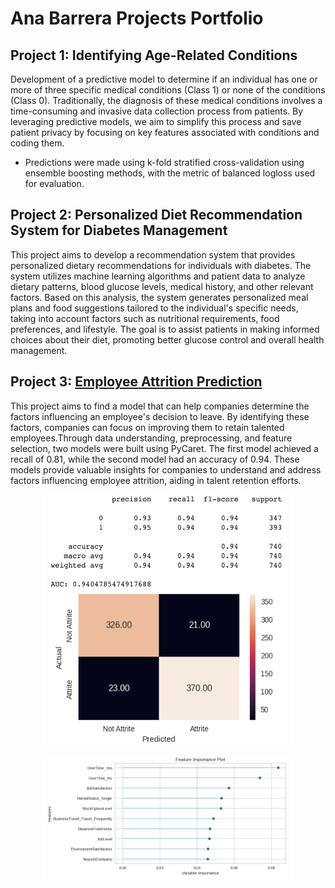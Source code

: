 # Ana Barrera Projects Portfolio

## Project 1: Identifying Age-Related Conditions
Development of a predictive model to determine if an individual has one or more of three specific medical conditions (Class 1) or none of the conditions (Class 0).
Traditionally, the diagnosis of these medical conditions involves a time-consuming and invasive data collection process from patients. By leveraging predictive models, we aim to simplify this process and save patient privacy by focusing on key features associated with conditions and coding them.
* Predictions were made using k-fold stratified cross-validation using ensemble boosting methods, with the metric of balanced logloss used for evaluation.

## Project 2: Personalized Diet Recommendation System for Diabetes Management
This project aims to develop a recommendation system that provides personalized dietary recommendations for individuals with diabetes. The system utilizes machine learning algorithms and patient data to analyze dietary patterns, blood glucose levels, medical history, and other relevant factors. Based on this analysis, the system generates personalized meal plans and food suggestions tailored to the individual's specific needs, taking into account factors such as nutritional requirements, food preferences, and lifestyle. The goal is to assist patients in making informed choices about their diet, promoting better glucose control and overall health management.

## Project 3: [Employee Attrition Prediction](https://github.com/anabarrerar/AnaBarrera_Portfolio/blob/main/EmployeeAttrition/EmployeeAttrition%26Performance.ipynb)
This project aims to find a model that can help companies determine the factors influencing an employee's decision to leave. By identifying these factors, companies can focus on improving them to retain talented employees.Through data understanding, preprocessing, and feature selection, two models were built using PyCaret. The first model achieved a recall of 0.81, while the second model had an accuracy of 0.94. These models provide valuable insights for companies to understand and address factors influencing employee attrition, aiding in talent retention efforts.

<p align="center">
  <img src="/EmployeeAttrition/confusionmatrix_oversampled.png" alt="confusionmatrix_oversampled_data" width="400" height="400" />
</p>

<p align="center">
  <img src="/EmployeeAttrition/feature_importance.png" alt="feature_importance" width="400" height="200" />
</p>

